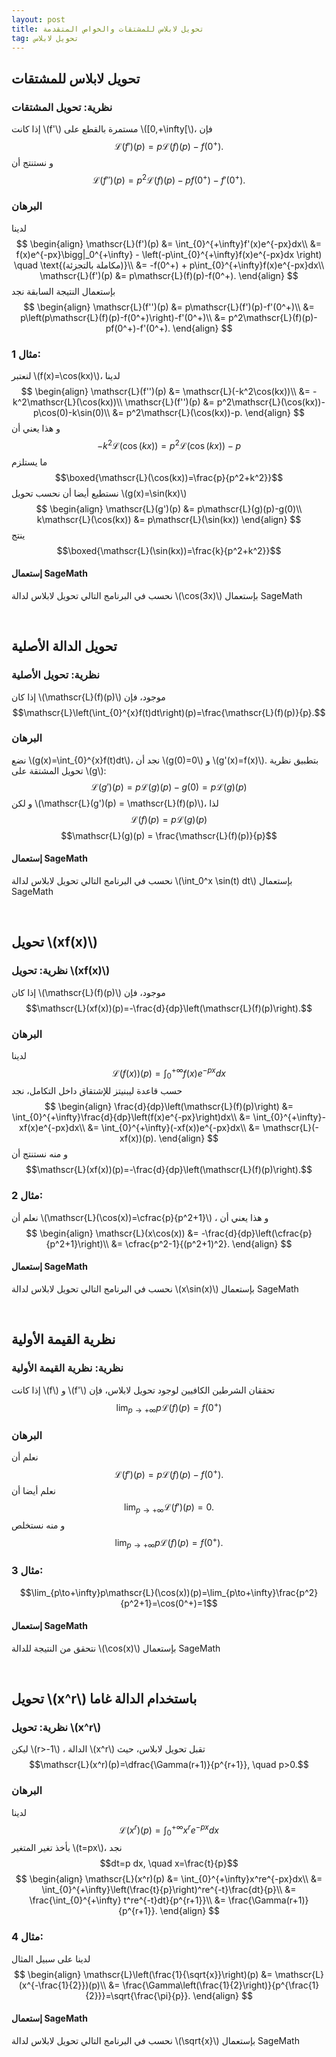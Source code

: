 ```yaml
---
layout: post
title: تحويل لابلاس للمشتقات والخواص المتقدمة
tag: تحويل لابلاس
---
```


## تحويل لابلاس للمشتقات

### نظرية: تحويل المشتقات
إذا كانت \\(f'\\) مستمرة بالقطع على \\([0,+\infty[\\)، فإن
$$\mathscr{L}(f')(p)=p\mathscr{L}(f)(p)-f(0^+).$$
و نستنتج أن
$$\mathscr{L}(f'')(p)=p^2\mathscr{L}(f)(p)-pf(0^+)-f'(0^+).$$

### البرهان
لدينا
$$
\begin{align}
\mathscr{L}(f')(p) &= \int_{0}^{+\infty}f'(x)e^{-px}dx\\
&= f(x)e^{-px}\bigg|_0^{+\infty} - \left(-p\int_{0}^{+\infty}f(x)e^{-px}dx \right) \quad \text{(مكاملة بالتجزئة)}\\
&= -f(0^+) + p\int_{0}^{+\infty}f(x)e^{-px}dx\\
\mathscr{L}(f')(p) &= p\mathscr{L}(f)(p)-f(0^+).
\end{align}
$$
بإستعمال النتيجة السابقة نجد
$$
\begin{align}
\mathscr{L}(f'')(p) &= p\mathscr{L}(f')(p)-f'(0^+)\\
&= p\left(p\mathscr{L}(f)(p)-f(0^+)\right)-f'(0^+)\\
&= p^2\mathscr{L}(f)(p)-pf(0^+)-f'(0^+).
\end{align}
$$

### مثال 1:
لنعتبر \\(f(x)=\cos(kx)\\)، لدينا
$$
\begin{align}
\mathscr{L}(f'')(p) &= \mathscr{L}(-k^2\cos(kx))\\
&= -k^2\mathscr{L}(\cos(kx))\\
\mathscr{L}(f'')(p) &= p^2\mathscr{L}(\cos(kx))-p\cos(0)-k\sin(0)\\
&= p^2\mathscr{L}(\cos(kx))-p.
\end{align}
$$
و هذا يعني أن
$$-k^2\mathscr{L}(\cos(kx))=p^2\mathscr{L}(\cos(kx))-p$$
ما يستلزم 
$$\boxed{\mathscr{L}(\cos(kx))=\frac{p}{p^2+k^2}}$$
نستطيع أيضا أن نحسب تحويل \\(g(x)=\sin(kx)\\)
$$
\begin{align}
\mathscr{L}(g')(p) &= p\mathscr{L}(g)(p)-g(0)\\
k\mathscr{L}(\cos(kx)) &= p\mathscr{L}(\sin(kx))
\end{align}
$$
ينتج
$$\boxed{\mathscr{L}(\sin(kx))=\frac{k}{p^2+k^2}}$$

#### إستعمال SageMath
نحسب في البرنامج التالي تحويل لابلاس لدالة \\(\cos(3x)\\) بإستعمال SageMath
<div class="sage">
  <script type="text/x-sage">
x,s = var("x,s") ### تعريف المتغيرات المستعملة
k = 3  ### يمكن تغيير قيمة k
f = cos(k*x)
%display latex
laplace(f,x,s)
  </script>
</div>

<br>

## تحويل الدالة الأصلية

### نظرية: تحويل الأصلية
إذا كان \\(\mathscr{L}(f)(p)\\) موجود، فإن
$$\mathscr{L}\left(\int_{0}^{x}f(t)dt\right)(p)=\frac{\mathscr{L}(f)(p)}{p}.$$

### البرهان
نضع \\(g(x)=\int_{0}^{x}f(t)dt\\)، نجد أن \\(g(0)=0\\) و \\(g'(x)=f(x)\\). بتطبيق نظرية تحويل المشتقة على \\(g\\):
$$\mathscr{L}(g')(p) = p\mathscr{L}(g)(p) - g(0) = p\mathscr{L}(g)(p)$$
و لكن \\(\mathscr{L}(g')(p) = \mathscr{L}(f)(p)\\)، لذا
$$\mathscr{L}(f)(p) = p\mathscr{L}(g)(p)$$
$$\mathscr{L}(g)(p) = \frac{\mathscr{L}(f)(p)}{p}$$

#### إستعمال SageMath
نحسب في البرنامج التالي تحويل لابلاس لدالة \\(\int_0^x \sin(t) dt\\) بإستعمال SageMath
<div class="sage">
  <script type="text/x-sage">
x,s,t = var("x,s,t") ### تعريف المتغيرات المستعملة
f = integrate(sin(t), t, 0, x)  ### تعريف الدالة الأصلية
%display latex
laplace(f,x,s)
  </script>
</div>

<br>

## تحويل \\(xf(x)\\)

### نظرية: تحويل \\(xf(x)\\)
إذا كان \\(\mathscr{L}(f)(p)\\) موجود، فإن
$$\mathscr{L}(xf(x))(p)=-\frac{d}{dp}\left(\mathscr{L}(f)(p)\right).$$

### البرهان
لدينا
$$\mathscr{L}(f(x))(p)=\int_{0}^{+\infty}f(x)e^{-px}dx$$
حسب قاعدة ليبنيتز للإشتقاق داخل التكامل، نجد
$$
\begin{align}
\frac{d}{dp}\left(\mathscr{L}(f)(p)\right) &= \int_{0}^{+\infty}\frac{d}{dp}\left(f(x)e^{-px}\right)dx\\
&= \int_{0}^{+\infty}-xf(x)e^{-px}dx\\
&= \int_{0}^{+\infty}(-xf(x))e^{-px}dx\\
&= \mathscr{L}(-xf(x))(p).
\end{align}
$$
و منه نستنتج أن
$$\mathscr{L}(xf(x))(p)=-\frac{d}{dp}\left(\mathscr{L}(f)(p)\right).$$

### مثال 2:
نعلم أن \\(\mathscr{L}(\cos(x))=\cfrac{p}{p^2+1}\\) ، و هذا يعني أن 
$$
\begin{align}
\mathscr{L}(x\cos(x)) &= -\frac{d}{dp}\left(\cfrac{p}{p^2+1}\right)\\
&= \cfrac{p^2-1}{(p^2+1)^2}.
\end{align}
$$

#### إستعمال SageMath
نحسب في البرنامج التالي تحويل لابلاس لدالة \\(x\sin(x)\\) بإستعمال SageMath
<div class="sage">
  <script type="text/x-sage">
x,s = var("x,s") ### تعريف المتغيرات المستعملة
f = x*sin(x)  ### يمكن تغيير الدالة
%display latex
laplace(f,x,s)
  </script>
</div>

<br>

## نظرية القيمة الأولية

### نظرية: نظرية القيمة الأولية
إذا كانت \\(f\\) و \\(f'\\) تحققان الشرطين الكافيين لوجود تحويل لابلاس، فإن
$$\lim_{p\to+\infty}p\mathscr{L}(f)(p)=f(0^+)$$

### البرهان
نعلم أن
$$\mathscr{L}(f')(p)=p\mathscr{L}(f)(p)-f(0^+).$$
نعلم أيضا أن
$$\lim_{p\to+\infty}\mathscr{L}(f')(p)=0.$$
و منه نستخلص
$$\lim_{p\to+\infty}p\mathscr{L}(f)(p)=f(0^+).$$

### مثال 3:
$$\lim_{p\to+\infty}p\mathscr{L}(\cos(x))(p)=\lim_{p\to+\infty}\frac{p^2}{p^2+1}=\cos(0^+)=1$$

#### إستعمال SageMath
نتحقق من النتيجة للدالة \\(\cos(x)\\) بإستعمال SageMath
<div class="sage">
  <script type="text/x-sage">
x,s = var("x,s") ### تعريف المتغيرات المستعملة
f = cos(x)
laplace_f = laplace(f,x,s)
%display latex
print("تحويل لابلاس للدالة cos(x):")
show(laplace_f)
print("حساب النهاية:")
limit_result = limit(s*laplace_f, s, +infinity)
show(limit_result)
  </script>
</div>

<br>

## تحويل \\(x^r\\) باستخدام الدالة غاما

### نظرية: تحويل \\(x^r\\)
ليكن \\(r>-1\\) ، الدالة \\(x^r\\) تقبل تحويل لابلاس، حيث
$$\mathscr{L}(x^r)(p)=\dfrac{\Gamma(r+1)}{p^{r+1}}, \quad p>0.$$

### البرهان
لدينا 
$$\mathscr{L}(x^r)(p)=\int_{0}^{+\infty}x^re^{-px}dx$$
بأخذ تغير المتغير \\(t=px\\)، نجد
$$dt=p dx, \quad x=\frac{t}{p}$$
$$
\begin{align}
\mathscr{L}(x^r)(p) &= \int_{0}^{+\infty}x^re^{-px}dx\\
&= \int_{0}^{+\infty}\left(\frac{t}{p}\right)^re^{-t}\frac{dt}{p}\\
&= \frac{\int_{0}^{+\infty} t^re^{-t}dt}{p^{r+1}}\\
&= \frac{\Gamma(r+1)}{p^{r+1}}.
\end{align}
$$

### مثال 4:
لدينا على سبيل المثال
$$
\begin{align}
\mathscr{L}\left(\frac{1}{\sqrt{x}}\right)(p) &= \mathscr{L}(x^{-\frac{1}{2}})(p)\\
&= \frac{\Gamma\left(\frac{1}{2}\right)}{p^{\frac{1}{2}}}=\sqrt{\frac{\pi}{p}}.
\end{align}
$$

#### إستعمال SageMath
نحسب في البرنامج التالي تحويل لابلاس لدالة \\(\sqrt{x}\\) بإستعمال SageMath
<div class="sage">
  <script type="text/x-sage">
x,s = var("x,s") ### تعريف المتغيرات المستعملة
f = sqrt(x)  ### يمكن تغيير الدالة مثل x^(3/2) أو x^(-1/2)
%display latex
laplace(f,x,s)
  </script>
</div>

<script src="https://utteranc.es/client.js"
        repo="bachirmath/bachirmath.github.io"
        issue-term="pathname"
        theme="boxy-light"
        crossorigin="anonymous"
        async>
</script>
